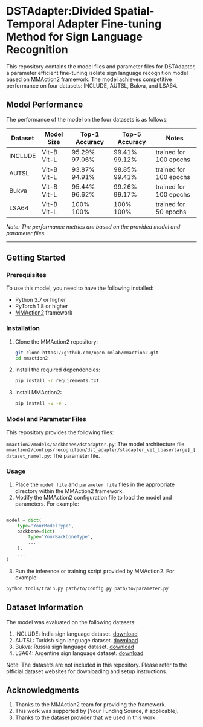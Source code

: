 # DSTAdapter:Divided Spatial-Temporal Adapter Fine-tuning Method for Sign Language Recognition

This repository contains the model files and parameter files for DSTAdapter, a parameter efficient fine-tuning isolate sign language recognition model based on MMAction2 framework. The model achieves competitive performance on four datasets: INCLUDE, AUTSL, Bukva, and LSA64.

## Model Performance

The performance of the model on the four datasets is as follows:

| Dataset       | Model Size | Top-1 Accuracy | Top-5 Accuracy | Notes          |
|---------------|----------------|----------------|----------------|----------------|
| INCLUDE   | Vit-B <br> Vit-L | 95.29% <br> 97.06% | 99.41% <br> 99.12% | trained for 100 epochs |
| AUTSL   | Vit-B <br> Vit-L | 93.87% <br> 94.91% | 98.85% <br> 99.41% | trained for 100 epochs |
| Bukva   | Vit-B <br> Vit-L | 95.44% <br> 96.62% | 99.26% <br> 99.17% | trained for 100 epochs |
| LSA64   | Vit-B <br> Vit-L | 100% <br> 100% | 100% <br> 100% | trained for 50 epochs |

*Note: The performance metrics are based on the provided model and parameter files.*

---

## Getting Started

### Prerequisites

To use this model, you need to have the following installed:

- Python 3.7 or higher
- PyTorch 1.8 or higher
- [MMAction2](https://github.com/open-mmlab/mmaction2) framework

### Installation

1. Clone the MMAction2 repository:
   ```bash
   git clone https://github.com/open-mmlab/mmaction2.git
   cd mmaction2
   
2. Install the required dependencies:
   ```bash
   pip install -r requirements.txt

3. Install MMAction2:
   ```bash
   pip install -v -e .

### Model and Parameter Files

This repository provides the following files:

`mmaction2/models/backbones/dstadapter.py`: The model architecture file.
`mmaction2/configs/recognition/dst_adapter/stadapter_vit_[base/large]_[dataset_name].py`: The parameter file.

### Usage

1. Place the `model file` and `parameter file` files in the appropriate directory within the MMAction2 framework.
2. Modify the MMAction2 configuration file to load the model and parameters. For example:
```python

model = dict(
    type='YourModelType',
    backbone=dict(
        type='YourBackboneType',
        ...
    ),
    ...
)
```


3. Run the inference or training script provided by MMAction2. For example:
```bash
python tools/train.py path/to/config.py path/to/parameter.py
```

## Dataset Information

The model was evaluated on the following datasets:

1. INCLUDE: India sign language dataset. [download](https://zenodo.org/records/4010759)
2. AUTSL: Turkish sign language dataset. [download](https://cvml.ankara.edu.tr/datasets/)
3. Bukva: Russia sign language dataset. [download](https://rndml-team-cv.obs.ru-moscow-1.hc.sbercloud.ru/datasets/bukva/bukva.zip)
4. LSA64:  Argentine sign language dataset. [download](https://facundoq.github.io/datasets/lsa64/)

Note: The datasets are not included in this repository. Please refer to the official dataset websites for downloading and setup instructions.

## Acknowledgments

1. Thanks to the MMAction2 team for providing the framework.
2. This work was supported by [Your Funding Source, if applicable].
3. Thanks to the dataset provider that we used in this work. 

